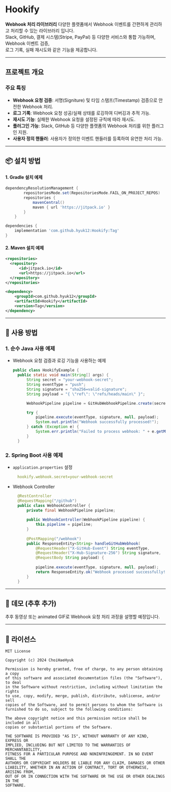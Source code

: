 # Hookify
**Webhook 처리 라이브러리**
다양한 플랫폼에서 Webhook 이벤트를 간편하게 관리하고 처리할 수 있는 라이브러리 입니다.</br>
Slack, GitHub, 결제 시스템(Stripe, PayPal) 등 다양한 서비스와 통합 가능하며, Webhook 이벤트 검증,</br>
로그 기록, 실패 재시도와 같은 기능을 제공합니다.</br>

---

## 프로젝트 개요
### 주요 특징
- **Webhook 요청 검증**: 서명(Signiture) 및 타임 스탬프(Timestamp) 검증으로 안전한 Webhook 처리.
- **로그 기록**: Webhook 요청 성공/실패 상태를 로깅하여 디버깅과 추적 가능.
- **재시도 기능**: 실패한 Webhook 요청을 설정된 규칙에 따라 재시도.
- **플러그인 가능**: Slack, GitHub 등 다양한 플랫폼의 Webhook 처리를 위한 플러그인 지원.
- **사용자 정의 핸들러**: 사용자가 정의한 이벤트 핸들러를 등록하여 유연한 처리 가능.

---

## 📦 설치 방법
#### 1. Gradle 설치 예제

```gradle
dependencyResolutionManagement {
		repositoriesMode.set(RepositoriesMode.FAIL_ON_PROJECT_REPOS)
		repositories {
			mavenCentral()
			maven { url 'https://jitpack.io' }
		}
	}

dependencies {
    implementation 'com.github.hyuk12:Hookify:Tag'
}
```

#### 2. Maven 설치 예제
```xml
<repositories>
  <repository>
      <id>jitpack.io</id>
      <url>https://jitpack.io</url>
  </repository>
</repositories>

<dependency>
    <groupId>com.github.hyuk12</groupId>
    <artifactId>Hookify</artifactId>
    <version>Tag</version>
</dependency>
```

---

## 🚀 사용 방법

### 1. 순수 Java 사용 예제
- Webhook 요청 검증과 로깅 기능을 사용하는 예제

  ```java
  public class HookifyExample {
    public static void main(String[] args) {
        String secret = "your-webhook-secret";
        String eventType = "push";
        String signature = "sha256=valid-signature";
        String payload = "{ \"ref\": \"refs/heads/main\" }";

        WebhookPipeline pipeline = GitHubWebhookPipeline.create(secret);

        try {
            pipeline.execute(eventType, signature, null, payload);
            System.out.println("Webhook successfully processed!");
        } catch (Exception e) {
            System.err.println("Failed to process webhook: " + e.getMessage());
        }
    }
  ```

### 2. Spring Boot 사용 예제
  - `application.properties` 설정
    ```yml
      hookify.webhook.secret=your-webhook-secret
    ```
  - Webhook Controller
    ```java
      @RestController
      @RequestMapping("/github")
      public class WebhookController {
          private final WebhookPipeline pipeline;
      
          public WebhookController(WebhookPipeline pipeline) {
              this.pipeline = pipeline;
          }
      
          @PostMapping("/webhook")
          public ResponseEntity<String> handleGitHubWebhook(
              @RequestHeader("X-GitHub-Event") String eventType,
              @RequestHeader("X-Hub-Signature-256") String signature,
              @RequestBody String payload) {
      
              pipeline.execute(eventType, signature, null, payload);
              return ResponseEntity.ok("Webhook processed successfully!");
          }
      }
    ```
---

## 🎥 데모 (추후 추가)

추후 동영상 또는 animated GIF로 Webhook 요청 처리 과정을 설명할 예정입니다.

---

## 📄 라이선스

```text
MIT License

Copyright (c) 2024 ChoiHaeHyuk

Permission is hereby granted, free of charge, to any person obtaining a copy
of this software and associated documentation files (the "Software"), to deal
in the Software without restriction, including without limitation the rights
to use, copy, modify, merge, publish, distribute, sublicense, and/or sell
copies of the Software, and to permit persons to whom the Software is
furnished to do so, subject to the following conditions:

The above copyright notice and this permission notice shall be included in all
copies or substantial portions of the Software.

THE SOFTWARE IS PROVIDED "AS IS", WITHOUT WARRANTY OF ANY KIND, EXPRESS OR
IMPLIED, INCLUDING BUT NOT LIMITED TO THE WARRANTIES OF MERCHANTABILITY,
FITNESS FOR A PARTICULAR PURPOSE AND NONINFRINGEMENT. IN NO EVENT SHALL THE
AUTHORS OR COPYRIGHT HOLDERS BE LIABLE FOR ANY CLAIM, DAMAGES OR OTHER
LIABILITY, WHETHER IN AN ACTION OF CONTRACT, TORT OR OTHERWISE, ARISING FROM,
OUT OF OR IN CONNECTION WITH THE SOFTWARE OR THE USE OR OTHER DEALINGS IN THE
SOFTWARE.

```

